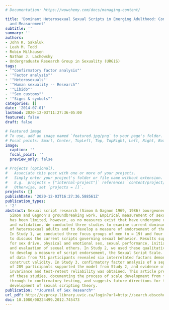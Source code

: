 ```yaml
---
# Documentation: https://wowchemy.com/docs/managing-content/

title: 'Dominant Heterosexual Sexual Scripts in Emerging Adulthood: Conceptualization
  and Measurement'
subtitle: ''
summary: ''
authors:
- John K. Sakaluk
- Leah M. Todd
- Robin Milhausen
- Nathan J. Lachowsky
- Undergraduate Research Group in Sexuality (URGiS)
tags:
- '"Confirmatory factor analysis"'
- '"Factor analysis"'
- '"Heterosexuals"'
- '"Human sexuality -- Research"'
- '"Libido"'
- '"Sex customs"'
- '"Signs & symbols"'
categories: []
date: '2014-07-01'
lastmod: 2020-12-03T11:27:36-05:00
featured: false
draft: false

# Featured image
# To use, add an image named `featured.jpg/png` to your page's folder.
# Focal points: Smart, Center, TopLeft, Top, TopRight, Left, Right, BottomLeft, Bottom, BottomRight.
image:
  caption: ''
  focal_point: ''
  preview_only: false

# Projects (optional).
#   Associate this post with one or more of your projects.
#   Simply enter your project's folder or file name without extension.
#   E.g. `projects = ["internal-project"]` references `content/project/deep-learning/index.md`.
#   Otherwise, set `projects = []`.
projects: []
publishDate: '2020-12-03T16:27:36.588561Z'
publication_types:
- '2'
abstract: Sexual script research (Simon & Gagnon 1969, 1986) bourgeoned following
  Simon and Gagnon's groundbreaking work. Empirical measurement of sexual script adherence
  has been limited, however, as no measures exist that have undergone rigorous development
  and validation. We conducted three studies to examine current dominant sexual scripts
  of heterosexual adults and to develop a measure of endorsement of these scripts.
  In Study 1, we conducted three focus groups of men (n = 19) and four of women (n = 20)
  to discuss the current scripts governing sexual behavior. Results supported scripts
  for sex drive, physical and emotional sex, sexual performance, initiation and gatekeeping,
  and evaluation of sexual others. In Study 2, we used these qualitative findings
  to develop a measure of script endorsement, the Sexual Script Scale. Factor analysis
  of data from 721 participants revealed six interrelated factors demonstrating initial
  construct validity. In Study 3, confirmatory factor analysis of a separate sample
  of 289 participants supported the model from Study 2, and evidence of factorial
  invariance and test-retest reliability was obtained. This article presents the results
  of these studies, documenting the process of scale development from formative research
  through to confirmatory testing, and suggests future directions for the continued
  development of sexual scripting theory.
publication: '*Journal of Sex Research*'
url_pdf: http://ezproxy.library.uvic.ca/login?url=http://search.ebscohost.com/login.aspx?direct=true&db=qth&AN=96140333&site=ehost-live&scope=site
doi: 10.1080/00224499.2012.745473
---
```


